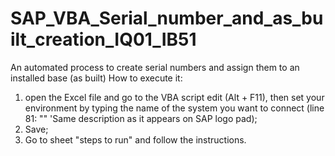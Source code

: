 # SAP_VBA_Serial_number_and_as_built_creation_IQ01_IB51
An automated process to create serial numbers and assign them to an installed base (as built)
How to execute it: 
  1) open the Excel file and go to the VBA script edit (Alt + F11), then set your environment by typing the name of the system you want to connect (line 81: "<your SAP environment>" 'Same description as it appears on SAP logo pad);
  2) Save;
  3) Go to sheet "steps to run" and follow the instructions.

